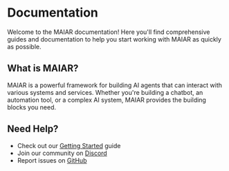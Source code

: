 # Documentation

Welcome to the MAIAR documentation! Here you'll find comprehensive guides and documentation to help you start working with MAIAR as quickly as possible.

## What is MAIAR?

MAIAR is a powerful framework for building AI agents that can interact with various systems and services. Whether you're building a chatbot, an automation tool, or a complex AI system, MAIAR provides the building blocks you need.

## Need Help?

- Check out our [Getting Started](/docs/getting-started) guide
- Join our community on [Discord](https://discord.gg/7CAjkpCsED)
- Report issues on [GitHub](https://github.com/maiar-ai/maiar/issues)

